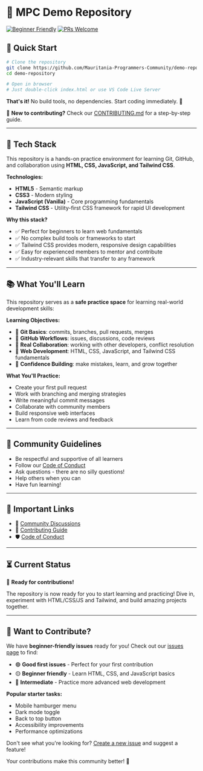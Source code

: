 # 🚀 MPC Demo Repository

[![Beginner Friendly](https://img.shields.io/badge/beginner-friendly-brightgreen)](CONTRIBUTING.md)
[![PRs Welcome](https://img.shields.io/badge/PRs-welcome-blue)](CONTRIBUTING.md)

## 🏃 Quick Start

```bash
# Clone the repository
git clone https://github.com/Mauritania-Programmers-Community/demo-repository.git
cd demo-repository

# Open in browser
# Just double-click index.html or use VS Code Live Server
```

**That's it!** No build tools, no dependencies. Start coding immediately. 🎉

📖 **New to contributing?** Check our [CONTRIBUTING.md](CONTRIBUTING.md) for a step-by-step guide.

---

## 🎯 Tech Stack

This repository is a hands-on practice environment for learning Git, GitHub, and collaboration using **HTML, CSS, JavaScript, and Tailwind CSS**.

**Technologies:**

- **HTML5** - Semantic markup
- **CSS3** - Modern styling
- **JavaScript (Vanilla)** - Core programming fundamentals
- **Tailwind CSS** - Utility-first CSS framework for rapid UI development

**Why this stack?**

- ✅ Perfect for beginners to learn web fundamentals
- ✅ No complex build tools or frameworks to start
- ✅ Tailwind CSS provides modern, responsive design capabilities
- ✅ Easy for experienced members to mentor and contribute
- ✅ Industry-relevant skills that transfer to any framework

---

## 📚 What You'll Learn

This repository serves as a **safe practice space** for learning real-world development skills:

**Learning Objectives:**

- 🎯 **Git Basics**: commits, branches, pull requests, merges
- 🎯 **GitHub Workflows**: issues, discussions, code reviews
- 🎯 **Real Collaboration**: working with other developers, conflict resolution
- 🎯 **Web Development**: HTML, CSS, JavaScript, and Tailwind CSS fundamentals
- 🎯 **Confidence Building**: make mistakes, learn, and grow together

**What You'll Practice:**

- Create your first pull request
- Work with branching and merging strategies
- Write meaningful commit messages
- Collaborate with community members
- Build responsive web interfaces
- Learn from code reviews and feedback

---

## 🤝 Community Guidelines

- Be respectful and supportive of all learners
- Follow our [Code of Conduct](https://github.com/Mauritania-Programmers-Community/.github/blob/main/CODE_OF_CONDUCT.md)
- Ask questions - there are no silly questions!
- Help others when you can
- Have fun learning!

---

## 🔗 Important Links

- 💬 [Community Discussions](https://github.com/Mauritania-Programmers-Community/.github/discussions)
- 📖 [Contributing Guide](https://github.com/Mauritania-Programmers-Community/.github/blob/main/CONTRIBUTING.md)
- 🛡️ [Code of Conduct](https://github.com/Mauritania-Programmers-Community/.github/blob/main/CODE_OF_CONDUCT.md)

---

## ⏳ Current Status

🚀 **Ready for contributions!**

The repository is now ready for you to start learning and practicing! Dive in, experiment with HTML/CSS/JS and Tailwind, and build amazing projects together.

---

## 🌟 Want to Contribute?

We have **beginner-friendly issues** ready for you! Check out our [issues page](../../issues) to find:

- 🟢 **Good first issues** - Perfect for your first contribution
- 🟡 **Beginner friendly** - Learn HTML, CSS, and JavaScript basics
- 🔵 **Intermediate** - Practice more advanced web development

**Popular starter tasks:**
- Mobile hamburger menu
- Dark mode toggle
- Back to top button
- Accessibility improvements
- Performance optimizations

Don't see what you're looking for? [Create a new issue](../../issues/new) and suggest a feature!

Your contributions make this community better! 🚀
